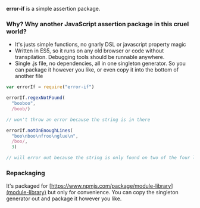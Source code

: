 **error-if** is a simple assertion package.

### Why? Why another JavaScript assertion package in this cruel world?

* It's justs simple functions, no gnarly DSL or javascript property magic
* Written in ES5, so it runs on any old browser or code without transpilation. Debugging tools should be runnable anywhere.
* Single .js file, no dependencies, all in one singleton generator. So you can package it however you like, or even copy it into the bottom of another file

```javascript
var errorIf = require("error-if")

errorIf.regexNotFound(
  "booboo",
  /boob/)

// won't throw an error because the string is in there

errorIf.notOnEnoughLines(
  "boo\nboo\nfroo\nglue\n",
  /boo/,
  3)

// will error out because the string is only found on two of the four lines.
```

### Repackaging

It's packaged for [https://www.npmjs.com/package/module-library](module-library) but only for convenience. You can copy the singleton generator out and package it however you like.

